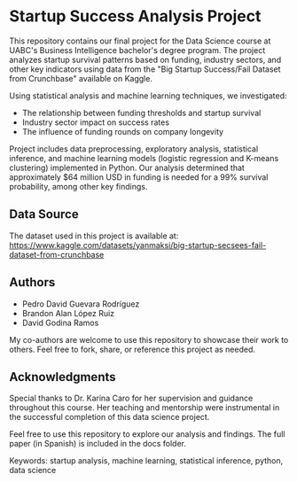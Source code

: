 # Startup Success Analysis Project

This repository contains our final project for the Data Science course at UABC's Business Intelligence bachelor's degree program. The project analyzes startup survival patterns based on funding, industry sectors, and other key indicators using data from the "Big Startup Success/Fail Dataset from Crunchbase" available on Kaggle.

Using statistical analysis and machine learning techniques, we investigated:
- The relationship between funding thresholds and startup survival
- Industry sector impact on success rates  
- The influence of funding rounds on company longevity

Project includes data preprocessing, exploratory analysis, statistical inference, and machine learning models (logistic regression and K-means clustering) implemented in Python. Our analysis determined that approximately $64 million USD in funding is needed for a 99% survival probability, among other key findings.

## Data Source
The dataset used in this project is available at: https://www.kaggle.com/datasets/yanmaksi/big-startup-secsees-fail-dataset-from-crunchbase

## Authors
- Pedro David Guevara Rodríguez
- Brandon Alan López Ruiz  
- David Godina Ramos

My co-authors are welcome to use this repository to showcase their work to others. Feel free to fork, share, or reference this project as needed.

## Acknowledgments
Special thanks to Dr. Karina Caro for her supervision and guidance throughout this course. Her teaching and mentorship were instrumental in the successful completion of this data science project.

Feel free to use this repository to explore our analysis and findings. The full paper (in Spanish) is included in the docs folder.

Keywords: startup analysis, machine learning, statistical inference, python, data science

